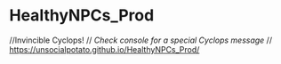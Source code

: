 # HealthyNPCs_Prod
//Invincible Cyclops!
//  *Check console for a special Cyclops message*
// https://unsocialpotato.github.io/HealthyNPCs_Prod/
